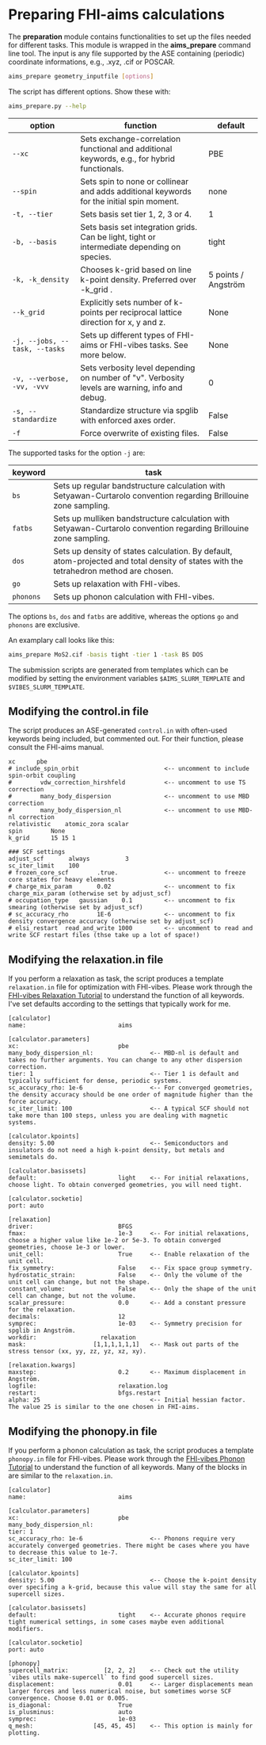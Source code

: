# Preparing FHI-aims calculations

The **preparation** module contains functionalities to set up the files needed for different tasks. This module is wrapped in the **aims_prepare** command line tool.
The input is any file supported by the ASE containing (periodic) coordinate informations, e.g., .xyz, .cif or POSCAR.

```bash
aims_prepare geometry_inputfile [options]
```

The script has different options. Show these with:
```bash
aims_prepare.py --help
```

| option | function | default |
|---|---|---|
| `--xc` | Sets exchange-correlation functional and additional keywords, e.g., for hybrid functionals. | PBE |
| `--spin` | Sets spin to none or collinear and adds additional keywords for the initial spin moment. | none |
| `-t, --tier` | Sets basis set tier 1, 2, 3 or 4. | 1 |
| `-b, --basis` | Sets basis set integration grids. Can be light, tight or intermediate depending on species. | tight |
| `-k, -k_density` | Chooses k-grid based on line k-point density. Preferred over -k_grid . | 5 points / Angström |
| `--k_grid` | Explicitly sets number of k-points per reciprocal lattice direction for x, y and z. | None |
| `-j, --jobs, --task, --tasks` | Sets up different types of FHI-aims or FHI-vibes tasks. See more below. | None |
| `-v, --verbose, -vv, -vvv` | Sets verbosity level depending on number of "v". Verbosity levels are warning, info and debug. | 0 |
| `-s, --standardize` | Standardize structure via spglib with enforced axes order. | False |
| `-f` | Force overwrite of existing files. | False |

The supported tasks for the option `-j` are:

| keyword | task |
|---|---|
| `bs` | Sets up regular bandstructure calculation with Setyawan-Curtarolo convention regarding Brillouine zone sampling. |
| `fatbs` | Sets up mulliken bandstructure calculation with Setyawan-Curtarolo convention regarding Brillouine zone sampling. |
| `dos` | Sets up density of states calculation. By default, atom-projected and total density of states with the tetrahedron method are chosen. |
| `go` | Sets up relaxation with FHI-vibes. |
| `phonons` | Sets up phonon calculation with FHI-vibes. |

The options `bs`, `dos` and `fatbs` are additive, whereas the options `go` and `phonons` are exclusive.

An examplary call looks like this:
```bash
aims_prepare MoS2.cif -basis tight -tier 1 -task BS DOS
```

The submission scripts are generated from templates which can be modified by setting the environment variables `$AIMS_SLURM_TEMPLATE` and `$VIBES_SLURM_TEMPLATE`.

## Modifying the control.in file

The script produces an ASE-generated `control.in` with often-used keywords being included, but commented out. For their function, please consult the FHI-aims manual.

```vim
xc      pbe
# include_spin_orbit                        <-- uncomment to include spin-orbit coupling
#        vdw_correction_hirshfeld           <-- uncomment to use TS correction
#        many_body_dispersion               <-- uncomment to use MBD correction
#        many_body_dispersion_nl            <-- uncomment to use MBD-nl correction
relativistic    atomic_zora scalar
spin        None
k_grid      15 15 1

### SCF settings
adjust_scf       always          3          
sc_iter_limit    100
# frozen_core_scf        .true.             <-- uncomment to freeze core states for heavy elements
# charge_mix_param       0.02               <-- uncomment to fix charge_mix_param (otherwise set by adjust_scf)
# occupation_type   gaussian    0.1         <-- uncomment to fix smearing (otherwise set by adjust_scf)
# sc_accuracy_rho        1E-6               <-- uncomment to fix density convergence accuracy (otherwise set by adjust_scf)
# elsi_restart  read_and_write 1000         <-- uncomment to read and write SCF restart files (thse take up a lot of space!)
```

## Modifying the relaxation.in file

If you perform a relaxation as task, the script produces a template `relaxation.in` file for optimization with FHI-vibes. Please work through the [FHI-vibes Relaxation Tutorial](https://vibes-developers.gitlab.io/vibes/Tutorial/1_geometry_optimization/) to understand the function of all keywords. I've set defaults according to the settings that typically work for me.

```vim
[calculator]
name:                          aims

[calculator.parameters]
xc:                            pbe
many_body_dispersion_nl:                <-- MBD-nl is default and takes no further arguments. You can change to any other dispersion correction.
tier: 1                                 <-- Tier 1 is default and typically sufficient for dense, periodic systems.
sc_accuracy_rho: 1e-6                   <-- For converged geometries, the density accuracy should be one order of magnitude higher than the force accuracy.
sc_iter_limit: 100                      <-- A typical SCF should not take more than 100 steps, unless you are dealing with magnetic systems.

[calculator.kpoints]
density: 5.00                           <-- Semiconductors and insulators do not need a high k-point density, but metals and semimetals do.

[calculator.basissets]
default:                       light    <-- For initial relaxations, choose light. To obtain converged geometries, you will need tight.

[calculator.socketio]
port: auto                              

[relaxation]
driver:                        BFGS
fmax:                          1e-3     <-- For initial relaxations, choose a higher value like 1e-2 or 5e-3. To obtain converged geometries, choose 1e-3 or lower.
unit_cell:                     True     <-- Enable relaxation of the unit cell.
fix_symmetry:                  False    <-- Fix space group symmetry.
hydrostatic_strain:            False    <-- Only the volume of the unit cell can change, but not the shape.
constant_volume:               False    <-- Only the shape of the unit cell can change, but not the volume.
scalar_pressure:               0.0      <-- Add a constant pressure for the relaxation.
decimals:                      12       
symprec:                       1e-03    <-- Symmetry precision for spglib in Angström.
workdir:                  relaxation    
mask:                   [1,1,1,1,1,1]   <-- Mask out parts of the stress tensor (xx, yy, zz, yz, xz, xy).

[relaxation.kwargs]
maxstep:                       0.2      <-- Maximum displacement in Angström.
logfile:                       relaxation.log
restart:                       bfgs.restart
alpha: 25                               <-- Initial hessian factor. The value 25 is similar to the one chosen in FHI-aims.
```


## Modifying the phonopy.in file

If you perform a phonon calculation as task, the script produces a template `phonopy.in` file for FHI-vibes. Please work through the [FHI-vibes Phonon Tutorial](https://vibes-developers.gitlab.io/vibes/Tutorial/2_phonopy/) to understand the function of all keywords. Many of the blocks in are similar to the `relaxation.in`.

```vim
[calculator]
name:                          aims

[calculator.parameters]
xc:                            pbe
many_body_dispersion_nl:
tier: 1
sc_accuracy_rho: 1e-6                   <-- Phonons require very accurately converged geometries. There might be cases where you have to decrease this value to 1e-7.
sc_iter_limit: 100

[calculator.kpoints]
density: 5.00                           <-- Choose the k-point density over specifing a k-grid, because this value will stay the same for all supercell sizes.

[calculator.basissets]
default:                       tight    <-- Accurate phonos require tight numerical settings, in some cases maybe even additional modifiers.

[calculator.socketio]
port: auto

[phonopy]
supercell_matrix:          [2, 2, 2]    <-- Check out the utility `vibes utils make-supercell` to find good supercell sizes.
displacement:                  0.01     <-- Larger displacements mean larger forces and less numerical noise, but sometimes worse SCF convergence. Choose 0.01 or 0.005.
is_diagonal:                   True     
is_plusminus:                  auto
symprec:                       1e-03
q_mesh:                 [45, 45, 45]    <-- This option is mainly for plotting.
```